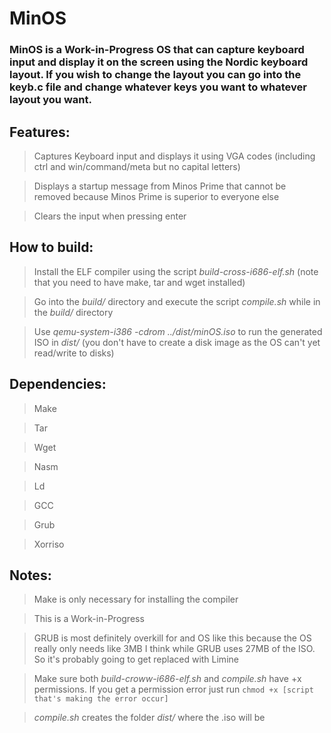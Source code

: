 # MinOS

### MinOS is a Work-in-Progress OS that can capture keyboard input and display it on the screen using the Nordic keyboard layout. If you wish to change the layout you can go into the **keyb.c** file and change whatever keys you want to whatever layout you want.


## Features:

> Captures Keyboard input and displays it using VGA codes (including ctrl and win/command/meta but no capital letters)

> Displays a startup message from Minos Prime that cannot be removed because Minos Prime is superior to everyone else

> Clears the input when pressing enter


## How to build:

> Install the ELF compiler using the script *build-cross-i686-elf.sh* (note that you need to have make, tar and wget installed)

> Go into the *build/* directory and execute the script *compile.sh* while in the *build/* directory

> Use *qemu-system-i386 -cdrom ../dist/minOS.iso* to run the generated ISO in *dist/* (you don't have to create a disk image as the OS can't yet read/write to disks)


## Dependencies:

> Make

> Tar

> Wget

> Nasm

> Ld

> GCC

> Grub

> Xorriso


## Notes:

> Make is only necessary for installing the compiler

> This is a Work-in-Progress

> GRUB is most definitely overkill for and OS like this because the OS really only needs like 3MB I think while GRUB uses 27MB of the ISO. So it's probably going to get replaced with Limine

> Make sure both *build-croww-i686-elf.sh* and *compile.sh* have +x permissions. If you get a permission error just run `chmod +x [script that's making the error occur]`

> *compile.sh* creates the folder *dist/* where the .iso will be
